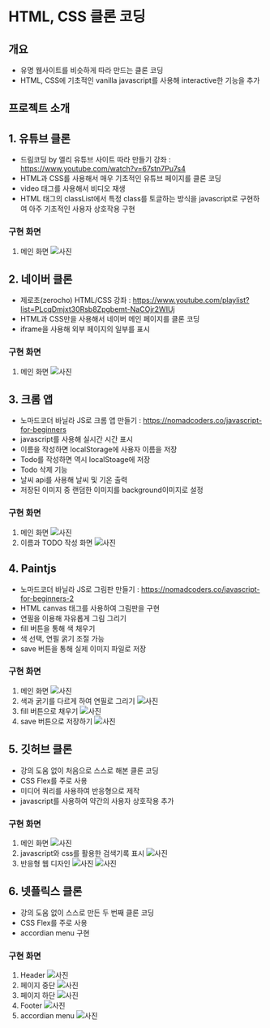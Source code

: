 # HTML, CSS 클론 코딩

## 개요

- 유명 웹사이트를 비슷하게 따라 만드는 클론 코딩
- HTML, CSS에 기초적인 vanilla javascript를 사용해 interactive한 기능을 추가

## 프로젝트 소개

## 1. 유튜브 클론

- 드림코딩 by 엘리 유튜브 사이트 따라 만들기 강좌 : https://www.youtube.com/watch?v=67stn7Pu7s4
- HTML과 CSS를 사용해서 매우 기초적인 유튜브 페이지를 클론 코딩
- video 태그를 사용해서 비디오 재생
- HTML 태그의 classList에서 특정 class를 토글하는 방식을 javascript로 구현하여 아주 기초적인 사용자 상호작용 구현

### 구현 화면

1. 메인 화면
   ![사진](./image/y1.PNG)

## 2. 네이버 클론

- 제로초(zerocho) HTML/CSS 강좌 : https://www.youtube.com/playlist?list=PLcqDmjxt30Rsb8Zpgbemt-NaCOjr2WIUj
- HTML과 CSS만을 사용해서 네이버 메인 페이지를 클론 코딩
- iframe을 사용해 외부 페이지의 일부를 표시

### 구현 화면

1. 메인 화면
   ![사진](./image/n1.PNG)

## 3. 크롬 앱

- 노마드코더 바닐라 JS로 크롬 앱 만들기 : https://nomadcoders.co/javascript-for-beginners
- javascript를 사용해 실시간 시간 표시
- 이름을 작성하면 localStorage에 사용자 이름을 저장
- Todo를 작성하면 역시 localStoage에 저장
- Todo 삭제 기능
- 날씨 api를 사용해 날씨 및 기온 출력
- 저장된 이미지 중 랜덤한 이미지를 background이미지로 설정

### 구현 화면

1. 메인 화면
   ![사진](./image/c1.PNG)
2. 이름과 TODO 작성 화면
   ![사진](./image/c2.PNG)

## 4. Paintjs

- 노마드코더 바닐라 JS로 그림판 만들기 : https://nomadcoders.co/javascript-for-beginners-2
- HTML canvas 태그를 사용하여 그림판을 구현
- 연필을 이용해 자유롭게 그림 그리기
- fill 버튼을 통해 색 채우기
- 색 선택, 연필 굵기 조절 가능
- save 버튼을 통해 실제 이미지 파일로 저장

### 구현 화면

1. 메인 화면
   ![사진](./image/p1.PNG)
2. 색과 굵기를 다르게 하여 연필로 그리기
   ![사진](./image/p2.PNG)
3. fill 버튼으로 채우기
   ![사진](./image/p3.PNG)
4. save 버튼으로 저장하기
   ![사진](./image/p4.PNG)

## 5. 깃허브 클론

- 강의 도움 없이 처음으로 스스로 해본 클론 코딩
- CSS Flex를 주로 사용
- 미디어 쿼리를 사용하여 반응형으로 제작
- javascript를 사용하여 약간의 사용자 상호작용 추가

### 구현 화면

1. 메인 화면
   ![사진](./image/g1.PNG)
2. javascript와 css를 활용한 검색기록 표시
   ![사진](./image/g2.PNG)
3. 반응형 웹 디자인
   ![사진](./image/g3.PNG)
   ![사진](./image/g4.PNG)

## 6. 넷플릭스 클론

- 강의 도움 없이 스스로 만든 두 번째 클론 코딩
- CSS Flex를 주로 사용
- accordian menu 구현

### 구현 화면

1. Header
   ![사진](./image/f1.PNG)
2. 페이지 중단
   ![사진](./image/f2.PNG)
3. 페이지 하단
   ![사진](./image/f3.PNG)
4. Footer
   ![사진](./image/f4.PNG)
5. accordian menu
   ![사진](./image/f5.PNG)
